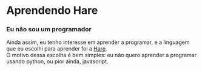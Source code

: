 # Aprendendo Hare

### Eu não sou um programador
Ainda assim, eu tenho interesse em aprender a programar, e a linguagem que eu escolhi para aprender foi a 
[Hare](https://harelang.org/).  
O motivo dessa escolha é bem simples: eu não quero aprender a programar usando python, ou pior ainda, javascript.
